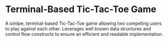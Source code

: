 # Terminal-Based Tic-Tac-Toe Game

A simlpe, terminal-based Tic-Tac-Toe game allowing two competing users to play against each other. Leverages well known data structures and control flow constructs to ensure an efficient and readable implementation.
